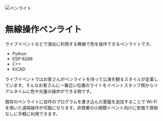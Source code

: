 ![ペンライト](../img/pen.jpg)

# 無線操作ペンライト

ライブイベントなどで演出に利用する無線で色を操作できるペンライトです。

- Python
- ESP-8266
- C++
- KiCAD

ライブイベントではお客さんがペンライトを持って公演を観るスタイルが定着しています。そんなお客さんに一番近い位置のライトをイベントスタッフ側からリアルタイムに色や光量の操作ができる物です。

既存のペンライトに自作のプログラムを書き込んだ基盤を追加することで Wi-Fi を用いた遠隔操作が可能になります。非商業の小規模イベント向けに安価で資格なしに手軽に利用できます。
